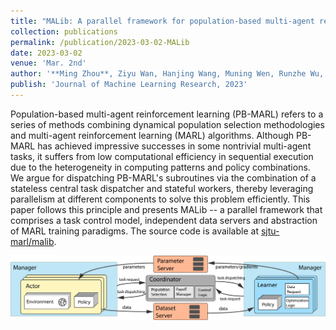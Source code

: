 ```yaml
---
title: "MALib: A parallel framework for population-based multi-agent reinforcement learning"
collection: publications
permalink: /publication/2023-03-02-MALib
date: 2023-03-02
venue: 'Mar. 2nd'
author: '**Ming Zhou**, Ziyu Wan, Hanjing Wang, Muning Wen, Runzhe Wu, Ying Wen, Yaodong Yang, Weinan Zhang, Yong Yu, Jun Wang'
publish: 'Journal of Machine Learning Research, 2023'
---
```


Population-based multi-agent reinforcement learning (PB-MARL) refers to a series of methods combining dynamical population selection methodologies and multi-agent reinforcement learning (MARL) algorithms.
Although PB-MARL has achieved impressive successes in some nontrivial multi-agent tasks, it suffers from low computational efficiency in sequential execution due to the heterogeneity in computing patterns and policy combinations. We argue for dispatching PB-MARL's subroutines via the combination of a stateless central task dispatcher and stateful workers, thereby leveraging parallelism at different components to solve this problem efficiently. This paper follows this principle and presents MALib -- a parallel framework that comprises a task control model, independent data servers and abstraction of MARL training paradigms. The source code is available at [sjtu-marl/malib](https://github.com/sjtu-marl/malib).

![malib architecture](/assets/imgs/malib.png)